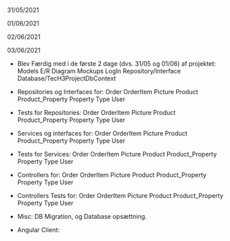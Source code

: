 31/05/2021


01/06/2021

02/06/2021

03/06/2021

* Blev Færdig med i de første 2 dage (dvs. 31/05 og 01/06) af projektet:
Models
E/R Diagram
Mockups
LogIn Repository/Interface
Database/TecH3ProjectDbContext

* Repositories og Interfaces for:
Order
OrderItem
Picture
Product
Product_Property
Property
Type
User

* Tests for Repositories:
Order
OrderItem
Picture
Product
Product_Property
Property
Type
User

* Services og interfaces for:
Order
OrderItem
Picture
Product
Product_Property
Property
Type
User

* Tests for Services:
Order
OrderItem
Picture
Product
Product_Property
Property
Type
User

* Controllers for:
Order
OrderItem
Picture
Product
Product_Property
Property
Type
User

* Controllers Tests for:
Order
OrderItem
Picture
Product
Product_Property
Property
Type
User

* Misc:
DB Migration, og Database opsættning.

* Angular Client:
